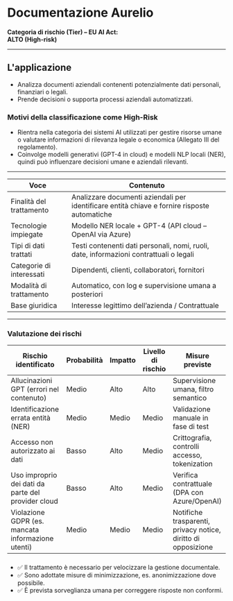 # Documentazione Aurelio

**Categoria di rischio (Tier) – EU AI Act:**  
**ALTO (High-risk)**

---

## L'applicazione

- Analizza documenti aziendali contenenti potenzialmente dati personali, finanziari o legali.
- Prende decisioni o supporta processi aziendali automatizzati.

### Motivi della classificazione come High-Risk

- Rientra nella categoria dei sistemi AI utilizzati per gestire risorse umane o valutare informazioni di rilevanza legale o economica (Allegato III del regolamento).
- Coinvolge modelli generativi (GPT-4 in cloud) e modelli NLP locali (NER), quindi può influenzare decisioni umane e aziendali rilevanti.

---

| **Voce**                 | **Contenuto**                                                                              |
|--------------------------|--------------------------------------------------------------------------------------------|
| Finalità del trattamento | Analizzare documenti aziendali per identificare entità chiave e fornire risposte automatiche|
| Tecnologie impiegate     | Modello NER locale + GPT-4 (API cloud – OpenAI via Azure)                                  |
| Tipi di dati trattati    | Testi contenenti dati personali, nomi, ruoli, date, informazioni contrattuali o legali      |
| Categorie di interessati | Dipendenti, clienti, collaboratori, fornitori                                              |
| Modalità di trattamento  | Automatico, con log e supervisione umana a posteriori                                      |
| Base giuridica           | Interesse legittimo dell’azienda / Contrattuale                                            |

---

### Valutazione dei rischi

| **Rischio identificato**                        | **Probabilità** | **Impatto** | **Livello di rischio** | **Misure previste**                                      |
|-------------------------------------------------|-----------------|-------------|-----------------------|----------------------------------------------------------|
| Allucinazioni GPT (errori nel contenuto)        | Medio           | Alto        | Alto                  | Supervisione umana, filtro semantico                     |
| Identificazione errata entità (NER)             | Medio           | Medio       | Medio                 | Validazione manuale in fase di test                      |
| Accesso non autorizzato ai dati                 | Basso           | Alto        | Medio                 | Crittografia, controlli accesso, tokenization            |
| Uso improprio dei dati da parte del provider cloud | Basso         | Alto        | Medio                 | Verifica contrattuale (DPA con Azure/OpenAI)             |
| Violazione GDPR (es. mancata informazione utenti) | Medio          | Medio       | Medio                 | Notifiche trasparenti, privacy notice, diritto di opposizione |

###

- ✅ Il trattamento è necessario per velocizzare la gestione documentale.
- ✅ Sono adottate misure di minimizzazione, es. anonimizzazione dove possibile.
- ✅ È prevista sorveglianza umana per correggere risposte non conformi.
